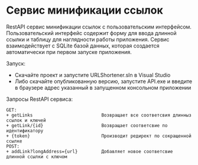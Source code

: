 # Сервис минификации ссылок
RestAPI сервис минификации ссылок с пользовательским интерфейсом. Пользовательский интерфейс содержит форму для ввода длинной ссылки и таблицу для наглядности работы приложения. Сервис взаимодействует с SQLite базой данных, которая создается автоматически при первом запуске приложения.

Запуск:
+ Скачайте проект и запустите URLShortener.sln в Visual Studio
+ Либо скачайте опубликованную версию, запустите API.exe и введите в браузере адрес указанный в запущенном консольном приложении

Запросы RestAPI сервиса:
>
    GET:
    + getLinks                          Возвращает все соответсвия длинныз ссылок и ключей
    + getLink/{id}                      Возвращает соответсвие по идентификатору
    + {token}                           Производит редирект по сокращенной ссылке
    POST:
    + addLink?longAddress={url}         Добавляет новое соответсвие длинной ссылки с ключом
 
